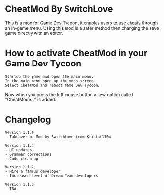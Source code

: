 # CheatMod By SwitchLove	

This is a mod for Game Dev Tycoon, it enables users to use cheats through an in-game menu. Using this mod is a safer method then changing the save game directly with an editor.

# How to activate CheatMod in your Game Dev Tycoon

	Startup the game and open the main menu.
	In the main menu open up the mods screen.
	Select CheatMod and reboot Game Dev Tycoon.
	
Now when you press the left mouse button a new option called "CheatMode..." is added.	

# Changelog

	Version 1.1.0
	- Takeover of Mod by SwitchLove from Kristof1104

	Version 1.1.1
  	- UI updates, 
	- Grammar corrections
	- Code clean up
	
	Version 1.1.2
  	- Hire a famous developer
	- Increased level of Dream Team developers
	
	Version 1.1.3
	- TBA
